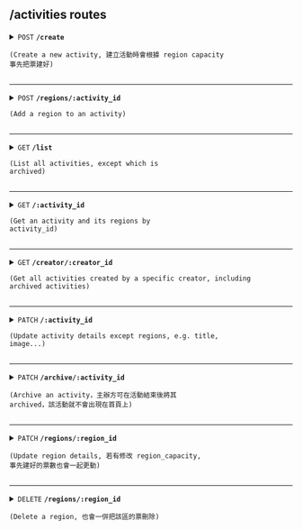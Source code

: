 ## /activities routes

<details>
<summary><code>POST</code> <code><b>/create</b></code> 

<code>(Create a new activity, 建立活動時會根據 region capacity 事先把票建好)</code></summary>

##### Headers

> | key           | value          | description         |
> | ------------- | -------------- | ------------------- |
> | Authorization | `Bearer token` | The JWT token       |

##### Body (application/form-data)

> | key               | required | data type | description                                     |
> | ----------------- | -------- | --------- | ----------------------------------------------- |
> | on_sale_date      | true     | string    | Date when tickets go on sale (ISO 8601 format) |
> | start_time        | true     | string    | Start time of the activity (ISO 8601 format)   |
> | end_time          | true     | string    | End time of the activity (ISO 8601 format)     |
> | title             | true     | string    | Title of the activity                          |
> | content           | true    | string    | Description or content of the activity         |
> | cover_img         | true    | file      | Cover image file                               |
> | price_level_img   | true    | file      | Price level image file                         |
> | arena_id          | true     | string    | UUID of the arena hosting the activity         |
> | regions           | true     | array     | Array of region objects (see below for details) |

##### Region Object (part of `regions` array)
Regions Example (JSON):

```json
[
  {
    "region_name": "VIP",
    "region_price": 300,
    "region_capacity": 100
  },
  {
    "region_name": "General Admission",
    "region_price": 100,
    "region_capacity": 500
  }
]
```

> | key              | required | data type | description                       |
> | ---------------- | -------- | --------- | --------------------------------- |
> | region_name      | true     | string    | Name of the region               |
> | region_price     | true     | number    | Price for the region             |
> | region_capacity  | true     | number    | Capacity of the region (seats)   |
##### Responses

> | http code | content-type       | response                                               |
> | --------- | ------------------ | ------------------------------------------------------ |
> | `201`     | `application/json` | `{"message": "Activity created successfully", "activity": activity(see example below), "regions": region[]}`    |
> | `400`     | `application/json` | `{"error": "Invalid request data"}`                    |
> | `500`     | `application/json` | `{"error": "Internal server error"}`                   |

```json
// activity example
{
    "_id": "uuid",
    "on_sale_date": "2025-01-01T04:00:00.000Z",
    "start_time": "2025-01-20T04:00:00.000Z",
    "end_time": "2025-01-20T07:00:00.000Z",
    "title": "concertABC",
    "content": "qwerasd",
    "cover_img": {
        "type": "Buffer",
        "data": [...]
    },
    "price_level_img": {
        "type": "Buffer",
        "data": [...]
    },
    "arena_id": "uuid",
    "creator_id": "uuid",
    "is_archived": false,
}
```

</details>

---

<details>
<summary><code>POST</code> <code><b>/regions/:activity_id</b></code> 

<code>(Add a region to an activity)</code></summary>

##### Headers

> | key           | value          | description         |
> | ------------- | -------------- | ------------------- |
> | Authorization | `Bearer token` | The JWT token       |

##### Path Parameters

> | key          | required | data type | description                     |
> | ------------ | -------- | --------- | ------------------------------- |
> | activity_id  | true     | string    | UUID of the activity            |

##### Body (application/json)

> | key               | required | data type | description                      |
> | ----------------- | -------- | --------- | -------------------------------- |
> | region_name       | true     | string    | Name of the region              |
> | region_price      | true     | number    | Price for the region            |
> | region_capacity   | true     | number    | Capacity of the region (seats)  |

##### Responses

> | http code | content-type       | response                                               |
> | --------- | ------------------ | ------------------------------------------------------ |
> | `201`     | `application/json` | `{"message": "Region and tickets added successfully", "region":region}` |
> | `400`     | `application/json` | `{"error": "Invalid request data"}`                    |
> | `500`     | `application/json` | `{"error": "Internal server error"}`                   |

</details>

---

<details>
<summary><code>GET</code> <code><b>/list</b></code> 

<code>(List all activities, except which is archived)</code></summary>

##### Query Parameters

> | key      | required | data type | description                         |
> | -------- | -------- | --------- | ----------------------------------- |
> | arena_id | false    | string    | Filter activities by arena UUID     |

##### Responses

> | http code | content-type       | response                                               |
> | --------- | ------------------ | ------------------------------------------------------ |
> | `200`     | `application/json` | `{"activities": activity[]}`                              |
> | `404`     | `application/json` | `{"error": "No activities found"}`                     |
> | `500`     | `application/json` | `{"error": "Internal server error"}`                   |

</details>

---

<details>
<summary><code>GET</code> <code><b>/:activity_id</b></code> 

<code>(Get an activity and its regions by activity_id)</code></summary>

##### Path Parameters

> | key          | required | data type | description                     |
> | ------------ | -------- | --------- | ------------------------------- |
> | activity_id  | true     | string    | UUID of the activity to retrieve |

##### Responses

> | http code | content-type       | response                                                   |
> | --------- | ------------------ | --------------------------------------------------------- |
> | `200`     | `application/json` | `{"message": "Activity and regions retrieved successfully", "activity": activity}` |
> | `404`     | `application/json` | `{"error": "Activity not found"}`                         |
> | `500`     | `application/json` | `{"error": "Internal server error"}`                      |

```json
// 200 response example
{
    "message":"...",
    "activity":
    {
        "_id": "uuid",
        "on_sale_date": "2025-01-01T04:00:00.000Z",
        "start_time": "2025-01-20T04:00:00.000Z",
        "end_time": "2025-01-20T07:00:00.000Z",
        "title": "concertABC",
        "content": "qwerasd",
        "cover_img": {
            "type": "Buffer",
            "data": [...]
        },
        "price_level_img": {
            "type": "Buffer",
            "data": [...]
        },
        "arena_id": "uuid",
        "creator_id": "uuid",
        "is_archived": false,
        "regions": [
            {
                "region_name": "VIP",
                "region_price": 300,
                "region_capacity": 100
            }, 
        ]
    }
}
```

</details>

---

<details> <summary><code>GET</code> <code><b>/creator/:creator_id</b></code> 

<code>(Get all activities created by a specific creator, including archived activities)</code></summary>
### Headers

> | Key           | Value              | Description       |
> | ------------- | ------------------ | ----------------- |
> | Authorization | `Bearer token` | The JWT token       |

### Path Parameters

> | Key          | Required | Data Type | Description                           |
> | ------------ | -------- | --------- | ------------------------------------- |
> | creator_id   | true     | string    | UUID of the creator to filter results |

### Responses

> | HTTP Code | Content-Type       | Response                                                                 |
> | --------- | ------------------ | ------------------------------------------------------------------------ |
> | `200`     | `application/json` | `{"message": "Activities retrieved successfully", "activities": [...]}` |
> | `404`     | `application/json` | `{"error": "No activities found for the given creator"}`                |
> | `500`     | `application/json` | `{"error": "Internal Server Error"}`                                    |

</details>

---

<details>
<summary><code>PATCH</code> <code><b>/:activity_id</b></code> 

<code>(Update activity details except regions, e.g. title, image...)</code></summary>

##### Headers

> | key           | value          | description         |
> | ------------- | -------------- | ------------------- |
> | Authorization | `Bearer token` | The JWT token       |

##### Path Parameters

> | key          | required | data type | description                     |
> | ------------ | -------- | --------- | ------------------------------- |
> | activity_id  | true     | string    | UUID of the activity            |

##### Body (application/json or form-data)

> | key               | required | data type | description                      |
> | ----------------- | -------- | --------- | -------------------------------- |
> | title             | false    | string    | Updated title of the activity   |
> | content           | false    | string    | Updated content of the activity |
> | on_sale_date      | false    | string    | Updated on-sale date (ISO 8601) |
> | start_time        | false    | string    | Updated start time (ISO 8601)   |
> | end_time          | false    | string    | Updated end time (ISO 8601)     |
> | cover_img         | false    | file      | Updated cover image             |
> | price_level_img   | false    | file      | Updated price level image       |

##### Responses

> | http code | content-type       | response                                               |
> | --------- | ------------------ | ------------------------------------------------------ |
> | `200`     | `application/json` | `{"message": "Activity updated successfully", "activity": activity}`    |
> | `400`     | `application/json` | `{"error": "Invalid request data"}`                    |
> | `500`     | `application/json` | `{"error": "Internal server error"}`                   |

</details>

---

<details>
<summary><code>PATCH</code> <code><b>/archive/:activity_id</b></code> 

<code>(Archive an activity，主辦方可在活動結束後將其 archived，該活動就不會出現在首頁上)</code></summary>

##### Headers

> | key           | value          | description         |
> | ------------- | -------------- | ------------------- |
> | Authorization | `Bearer token` | The JWT token       |

##### Path Parameters

> | key          | required | data type | description                     |
> | ------------ | -------- | --------- | ------------------------------- |
> | activity_id  | true     | string    | UUID of the activity            |

##### Responses

> | http code | content-type       | response                                               |
> | --------- | ------------------ | ------------------------------------------------------ |
> | `200`     | `application/json` | `{"message": "Activity archived successfully", ...}`   |
> | `400`     | `application/json` | `{"error": "Activity already archived"}`               |
> | `500`     | `application/json` | `{"error": "Internal server error"}`                   |

</details>

---

<details>
<summary><code>PATCH</code> <code><b>/regions/:region_id</b></code> 

<code>(Update region details, 若有修改 region_capacity, 事先建好的票數也會一起更動)</code></summary>

##### Headers

> | key           | value          | description         |
> | ------------- | -------------- | ------------------- |
> | Authorization | `Bearer token` | The JWT token       |

##### Path Parameters

> | key          | required | data type | description                     |
> | ------------ | -------- | --------- | ------------------------------- |
> | region_id    | true     | string    | UUID of the region              |

##### Body (application/json)

> | key               | required | data type | description                                      |
> | ----------------- | -------- | --------- | ------------------------------------------------ |
> | region_name       | false    | string    | New name of the region                          |
> | region_price      | false    | number    | New price for the region                        |
> | region_capacity   | false    | number    | New capacity of the region (number of seats)    |


##### Responses

> | http code | content-type       | response                                               |
> | --------- | ------------------ | ------------------------------------------------------ |
> | `200`     | `application/json` | `{"message": "Region and tickets updated successfully", "region": region}` |
> | `400`     | `application/json` | `{"error": "Invalid request data or operation not allowed"}` |
> | `403`     | `application/json` | `{"error": "Only the creator can update the region"}`  |
> | `404`     | `application/json` | `{"error": "Region or activity not found"}`            |
> | `500`     | `application/json` | `{"error": "Internal server error"}`                   |

</details>

---

<details>
<summary><code>DELETE</code> <code><b>/regions/:region_id</b></code> 

<code>(Delete a region, 也會一併把該區的票刪除)</code></summary>

##### Headers

> | key           | value          | description         |
> | ------------- | -------------- | ------------------- |
> | Authorization | `Bearer token` | The JWT token       |

##### Path Parameters

> | key          | required | data type | description                     |
> | ------------ | -------- | --------- | ------------------------------- |
> | region_id    | true     | string    | UUID of the region              |

##### Responses

> | http code | content-type       | response                                               |
> | --------- | ------------------ | ------------------------------------------------------ |
> | `200`     | `application/json` | `{"message": "Region and associated tickets deleted successfully", "region": region}` |
> | `400`     | `application/json` | `{"error": "Invalid request data"}`                    |
> | `500`     | `application/json` | `{"error": "Internal server error"}`                   |

</details>